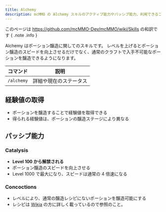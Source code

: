 ```yaml
---
title: Alchemy
description: mcMMO の Alchemy スキルのアクティブ能力やパッシブ能力、利用できるコマンドについて解説します
---
```


このページは <https://github.com/mcMMO-Dev/mcMMO/wiki/Skills> の和訳です
{ .note .info }

Alchemy はポーション醸造に関してのスキルです。
レベルを上げるとポーション醸造のスピードを向上させるだけでなく、通常のクラフトで入手不可能なポーションを醸造できるようになります。

|コマンド|説明|
|:------:|:--:|
|`/alchemy`|詳細や現在のステータス|


## 経験値の取得

 * ポーションを醸造することで経験値を取得できる
 * 得られる経験値は、ポーションの醸造ステージにより異なる

## パッシブ能力

### Catalysis
  * **Level 100 から解禁される**
  * ポーション醸造のスピードを向上させる
  * Level 1000 で最大になり、スピードは通常の 4 倍速になる

### Concoctions
  * レベルにより、通常の醸造レシピにないポーションを醸造可能にする
  * レシピは [Wikia](http://mcmmo.wikia.com/wiki/Alchemy) の方に詳しく載っているので参照のこと。

